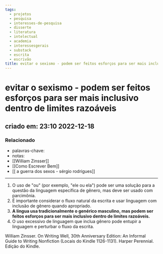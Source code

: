 ```yaml
---
tags:
  - projetos
  - pesquisa
  - interesses-de-pesquisa
  - disserte
  - literatura
  - intelectual
  - academia
  - interessesgerais
  - substack
  - escrita
  - escrivão
title: evitar o sexismo - podem ser feitos esforços para ser mais inclusivo dentro de limites razoáveis
---
```


# evitar o sexismo - podem ser feitos esforços para ser mais inclusivo dentro de limites razoáveis

## criado em: 23:10 2022-12-18

### Relacionado

- palavras-chave: 
- notas: 
- [[William Zinsser]]
- [[Como Escrever Bem]]
- [[ a guerra dos sexos -  sérgio rodrigues]]
---
1. O uso de "ou" (por exemplo, "ele ou ela") pode ser uma solução para a questão da linguagem específica de gênero, mas deve ser usado com parcimônia.
2. É importante considerar o fluxo natural da escrita e usar linguagem com inclusão de gênero quando apropriado.
3. **A língua usa tradicionalmente o genérico masculino, mas podem ser feitos esforços para ser mais inclusivo dentro de limites razoáveis.**
4. O uso excessivo de linguagem que inclua gênero pode entupir a linguagem e perturbar o fluxo da escrita.

William Zinsser. On Writing Well, 30th Anniversary Edition: An Informal Guide to Writing Nonfiction (Locais do Kindle 1126-1131). Harper Perennial. Edição do Kindle. 
